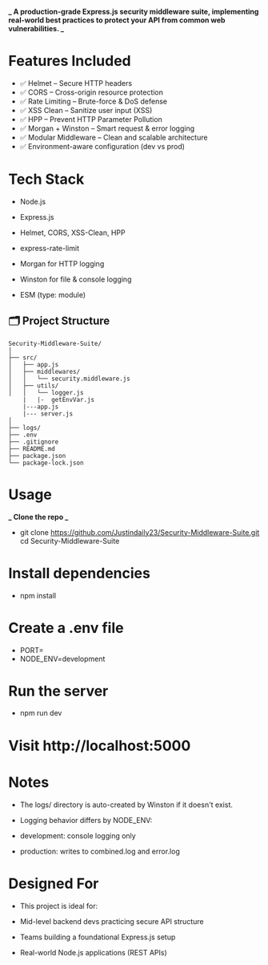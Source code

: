**_ A production-grade Express.js security middleware suite, implementing real-world best practices to protect your API from common web vulnerabilities. _**

# Features Included

- ✅ Helmet – Secure HTTP headers
- ✅ CORS – Cross-origin resource protection
- ✅ Rate Limiting – Brute-force & DoS defense
- ✅ XSS Clean – Sanitize user input (XSS)
- ✅ HPP – Prevent HTTP Parameter Pollution
- ✅ Morgan + Winston – Smart request & error logging
- ✅ Modular Middleware – Clean and scalable architecture
- ✅ Environment-aware configuration (dev vs prod)

# Tech Stack

- Node.js

- Express.js

- Helmet, CORS, XSS-Clean, HPP

- express-rate-limit

- Morgan for HTTP logging

- Winston for file & console logging

- ESM (type: module)

## 🗂 Project Structure

```
Security-Middleware-Suite/
│
├── src/
│   ├── app.js
│   ├── middlewares/
│   │   └── security.middleware.js
│   ├── utils/
│   │   └── logger.js
    |   |-  getEnvVar.js
    |---app.js
    |--- server.js
│
├── logs/
├── .env
├── .gitignore
├── README.md
├── package.json
└── package-lock.json
```

# Usage

**_ Clone the repo _**

- git clone https://github.com/Justindaily23/Security-Middleware-Suite.git
  cd Security-Middleware-Suite

# Install dependencies

- npm install

# Create a .env file

- PORT=
- NODE_ENV=development

# Run the server

- npm run dev

# Visit http://localhost:5000

# Notes

- The logs/ directory is auto-created by Winston if it doesn't exist.

- Logging behavior differs by NODE_ENV:

- development: console logging only

- production: writes to combined.log and error.log

# Designed For

- This project is ideal for:

- Mid-level backend devs practicing secure API structure

- Teams building a foundational Express.js setup

- Real-world Node.js applications (REST APIs)
